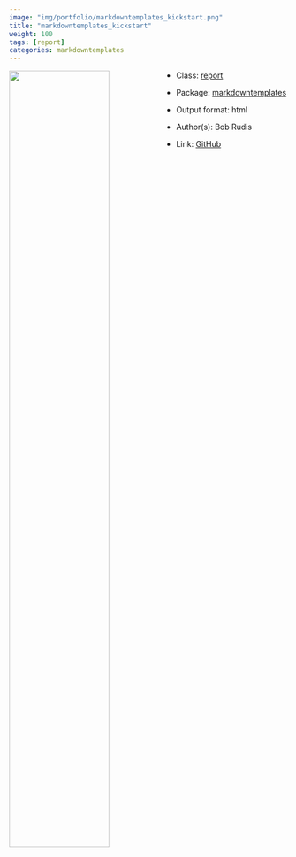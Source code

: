 ```yaml
---
image: "img/portfolio/markdowntemplates_kickstart.png"
title: "markdowntemplates_kickstart"
weight: 100
tags: [report]
categories: markdowntemplates
---
```




<!--more-->

<a href="../../img/portfolio/markdowntemplates_kickstart.png"><img class = "jf-image-shadow" src="../../img/portfolio/markdowntemplates_kickstart.png" style="display: block; margin: auto;" width="60%"  align="left"></a>

- Class: [report](../../tags/report)
- Package: [markdowntemplates](markdowntemplates)
- Output format: html

- Author(s): Bob Rudis
- Link: [GitHub](https://github.com/hrbrmstr/markdowntemplates)


